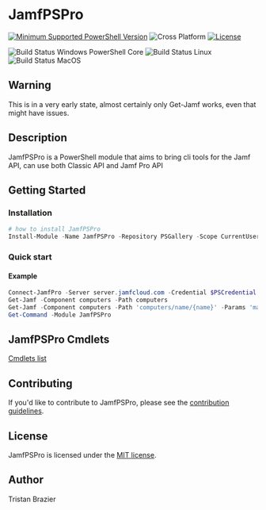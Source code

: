 # JamfPSPro
[![Minimum Supported PowerShell Version](https://img.shields.io/badge/PowerShell-6+-purple.svg)](https://github.com/PowerShell/PowerShell) ![Cross Platform](https://img.shields.io/badge/platform-windows%20%7C%20macos%20%7C%20linux-lightgrey) [![License][license-badge]](LICENSE)

![Build Status Windows PowerShell Core](https://github.com/TrustyTristan/JamfPSPro/workflows/ActionsTest-Windows-pwsh-Build/badge.svg?branch=master)
![Build Status Linux](https://github.com/TrustyTristan/JamfPSPro/workflows/ActionsTest-Linux-Build/badge.svg?branch=master)
![Build Status MacOS](https://github.com/TrustyTristan/JamfPSPro/workflows/ActionsTest-MacOS-Build/badge.svg?branch=master)

[license-badge]: https://img.shields.io/github/license/TrustyTristan/JamfPSPro

## Warning 

This is in a very early state, almost certainly only Get-Jamf works, even that might have issues.

## Description

JamfPSPro is a PowerShell module that aims to bring cli tools for the Jamf API, can use both Classic API and Jamf Pro API

## Getting Started

### Installation

```powershell
# how to install JamfPSPro
Install-Module -Name JamfPSPro -Repository PSGallery -Scope CurrentUser
```

### Quick start

#### Example

```powershell
Connect-JamfPro -Server server.jamfcloud.com -Credential $PSCredential
Get-Jamf -Component computers -Path computers
Get-Jamf -Component computers -Path 'computers/name/{name}' -Params 'macbookpro'
Get-Command -Module JamfPSPro

```
## JamfPSPro Cmdlets
[Cmdlets list](/docs/JamfPSPro.md)

## Contributing

If you'd like to contribute to JamfPSPro, please see the [contribution guidelines](.github/CONTRIBUTING.md).

## License

JamfPSPro is licensed under the [MIT license](LICENSE).

## Author

Tristan Brazier